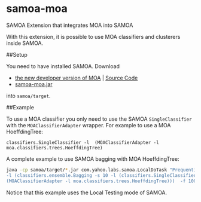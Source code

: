 samoa-moa
=========

SAMOA Extension that integrates MOA into SAMOA

With this extension, it is possible to use MOA classifiers and clusterers inside SAMOA.

##Setup

You need to have installed SAMOA. Download 

- [the new developer version of MOA](https://sourceforge.net/projects/moa-datastream/files/MOA/2013%20August/moa-dev-13-11.jar/download) | [Source Code](https://code.google.com/r/abifet-moa-dev/)
- [samoa-moa.jar](https://sourceforge.net/projects/moa-datastream/files/MOA/2013%20August/samoa-moa.jar/download) 

into `samoa/target`.

##Example

To use a MOA classifier you only need to use the SAMOA `SingleClassifier` with the `MOAClassifierAdapter` wrapper. For example to use a MOA HoeffdingTree:

`classifiers.SingleClassifier -l  (MOAClassifierAdapter -l moa.classifiers.trees.HoeffdingTree)`

A complete example to use SAMOA bagging with MOA HoeffdingTree:

```bash
java -cp samoa/target/*.jar com.yahoo.labs.samoa.LocalDoTask "PrequentialEvaluation 
-l (classifiers.ensemble.Bagging -s 10 -l (classifiers.SingleClassifier -l  
(MOAClassifierAdapter -l moa.classifiers.trees.HoeffdingTree)))  -f 100000 -i 1000000"
```

Notice that this example uses the Local Testing mode of SAMOA.


